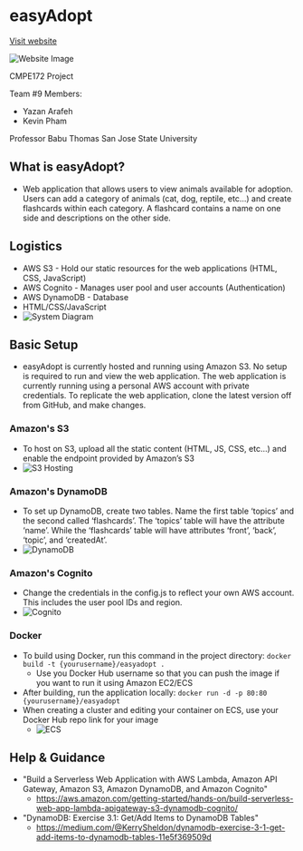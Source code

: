 # easyAdopt
[Visit website](http://easyadopt.s3-website-us-west-2.amazonaws.com/)

![Website Image](https://i.ibb.co/rZPVcRw/homepage.png)

CMPE172 Project

Team #9 Members:
- Yazan Arafeh
- Kevin Pham

Professor Babu Thomas
San Jose State University

## What is easyAdopt?
  - Web application that allows users to view animals available for adoption. Users can add a category of animals (cat, dog, reptile, etc...) and create flashcards within each category. A flashcard contains a name on one side and descriptions on the other side.
  
## Logistics 
  - AWS S3 - Hold our static resources for the web applications (HTML, CSS, JavaScript) <br>
  - AWS Cognito - Manages user pool and user accounts (Authentication)
  - AWS DynamoDB - Database
  - HTML/CSS/JavaScript
  - ![System Diagram](https://i.ibb.co/6YwN9hw/dia.png)
  
## Basic Setup
  - easyAdopt is currently hosted and running using Amazon S3. No setup is required to run and view the web application. The web application is currently running using a personal AWS account with private credentials. To replicate the web application, clone the latest version off from GitHub, and make changes.

### Amazon's S3
  - To host on S3, upload all the static content (HTML, JS, CSS, etc…) and enable the endpoint provided by Amazon’s S3
  - ![S3 Hosting](https://i.ibb.co/4ps2jjV/s3.png)
  
### Amazon's DynamoDB
  - To set up DynamoDB, create two tables. Name the first table ‘topics’ and the second called ‘flashcards’. The ‘topics’ table will have the attribute ‘name’. While the ‘flashcards’ table will have attributes ‘front’, ‘back’, ‘topic’, and ‘createdAt’. 
  - ![DynamoDB](https://i.ibb.co/0qTjxG6/dynamo.png)
  
### Amazon's Cognito
  - Change the credentials in the config.js to reflect your own AWS account. This includes the user pool IDs and region.
  - ![Cognito](https://i.ibb.co/pQd8hC4/config.png)

### Docker
  - To build using Docker, run this command in the project directory: ```docker build -t {yourusername}/easyadopt .```
    - Use you Docker Hub username so that you can push the image if you want to run it using Amazon EC2/ECS
  - After building, run the application locally: ```docker run -d -p 80:80 {yourusername}/easyadopt```
  - When creating a cluster and editing your container on ECS, use your Docker Hub repo link for your image
    - ![ECS](https://i.ibb.co/095mc6b/ECS.png)

## Help & Guidance 
  - "Build a Serverless Web Application with AWS Lambda, Amazon API Gateway, Amazon S3, Amazon DynamoDB, and Amazon Cognito"
    - https://aws.amazon.com/getting-started/hands-on/build-serverless-web-app-lambda-apigateway-s3-dynamodb-cognito/
  - "DynamoDB: Exercise 3.1: Get/Add Items to DynamoDB Tables" <br>
    - https://medium.com/@KerrySheldon/dynamodb-exercise-3-1-get-add-items-to-dynamodb-tables-11e5f369509d
